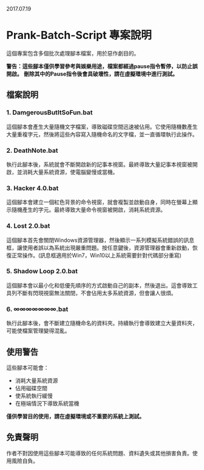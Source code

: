 2017.07.19

# Prank-Batch-Script 專案說明

這個專案包含多個批次處理腳本檔案，用於惡作劇目的。

**警告：這些腳本僅供學習參考與娛樂用途，檔案都經過pause指令暫停，以防止誤開啟。**
**刪除其中的Pause指令後會具破壞性，請在虛擬環境中進行測試。**

## 檔案說明

### 1. DamgerousButItSoFun.bat
這個腳本會產生大量隨機文字檔案，導致磁碟空間迅速被佔用。它使用隨機數產生大量重複字元，然後將這些內容寫入隨機命名的文字檔，並一直循環執行此操作。

### 2. DeathNote.bat
執行此腳本後，系統就會不斷開啟新的記事本視窗。最終導致大量記事本視窗被開啟，並消耗大量系統資源，使電腦變慢或當機。

### 3. Hacker 4.0.bat
這個腳本會建立一個紅色背景的命令視窗，就會複製並啟動自身，同時在螢幕上顯示隨機產生的字元。最終導致大量命令視窗被開啟，消耗系統資源。

### 4. Lost 2.0.bat
這個腳本首先會關閉Windows資源管理器，然後顯示一系列模擬系統錯誤的訊息框，讓使用者誤以為系統出現嚴重問題。按任意鍵後，資源管理器會重新啟動，恢復正常操作。(訊息框適用於Win7，Win10以上系統需要針對代碼部分重寫)

### 5. Shadow Loop 2.0.bat
這個腳本會以最小化和低優先順序的方式啟動自己的副本，然後退出。這會導致工具列不斷有閃現視窗無法關閉，不會佔用太多系統資源，但會讓人很煩。

### 6. ∞∞∞∞∞∞∞.bat
執行此腳本後，會不斷建立隨機命名的資料夾。持續執行會導致建立大量資料夾，可能使檔案管理變得混亂。

## 使用警告

這些腳本可能會：
- 消耗大量系統資源
- 佔用磁碟空間
- 使系統執行緩慢
- 在極端情況下導致系統當機

**僅供學習目的使用，請在虛擬環境或不重要的系統上測試。**

## 免責聲明

作者不對因使用這些腳本可能導致的任何系統問題、資料遺失或其他損害負責。使用風險自負。

